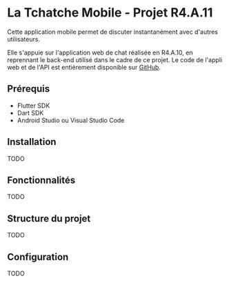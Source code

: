 # La Tchatche Mobile - Projet R4.A.11

Cette application mobile permet de discuter instantanément avec d'autres utilisateurs.

Elle s'appuie sur l'application web de chat réalisée en R4.A.10, en reprennant le back-end utilisé dans le cadre de ce projet. Le code de l'appli web et de l'API est entièrement disponible sur [GitHub](https://github.com/Clembs/LaTchatche).

## Prérequis

- Flutter SDK
- Dart SDK
- Android Studio ou Visual Studio Code

## Installation

TODO

## Fonctionnalités

TODO

## Structure du projet

TODO

## Configuration

TODO
